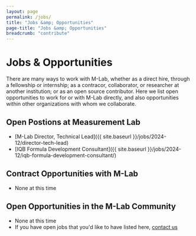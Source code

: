 ```yaml
---
layout: page
permalink: /jobs/
title: "Jobs &amp; Opportunities"
page-title: "Jobs &amp; Opportunities"
breadcrumb: "contribute"
---
```


# Jobs &amp; Opportunities

There are many ways to work with M-Lab, whether as a direct hire, through a fellowship or internship; as a contracor, collaborator, or researcher at another institution; or as an open source contributor. Here we list open opportunities to work for or with M-Lab directly, and also opportunities within other organizations with whom we collaborate.

## Open Postions at Measurement Lab

- [M-Lab Director, Technical Lead]({{ site.baseurl }}/jobs/2024-12/director-tech-lead)
- [IQB Formula Development Consultant]({{ site.baseurl }}/jobs/2024-12/iqb-formula-development-consultant/)

## Contract Opportunities with M-Lab

- None at this time

## Open Opportunities in the M-Lab Community

- None at this time
- If you have open jobs that you'd like to have listed here, [contact us](mailto:contact@measurementlab.net)
